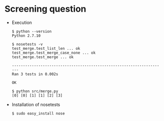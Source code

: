 # Screening question
* Execution

  ```
  $ python --version
  Python 2.7.10

  $ nosetests -v
  test_merge.test_list_len ... ok
  test_merge.test_merge_case_none ... ok
  test_merge.test_merge ... ok
  
  ----------------------------------------------------------------------
  Ran 3 tests in 0.002s
  
  OK

  $ python src/merge.py
  [0] [0] [1] [1] [2] [3]
  ``` 
* Installation of nosetests

  ```
  $ sudo easy_install nose
  ``` 
